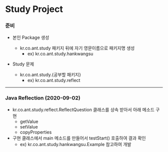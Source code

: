 # Study Project

### 준비

 - 본인 Package 생성
    - kr.co.ant.study 패키지 뒤에 자기 영문이름으로 패키지명 생성
        - ex) kr.co.ant.study.hankwangsu

 - Study 문제
    - kr.co.ant.study.{공부할 패키지}
        - ex) kr.co.ant.study.reflect
---
### Java Reflection (2020-09-02)

 - kr.co.ant.study.reflect.ReflectQuestion 클래스를 상속 받아서 아래 메소드 구현
    - getValue
    - setValue
    - copyProperties
 - 구현 클래스에서 main 메소드를 만들어서 testStart() 호출하여 결과 확인
    - ex) kr.co.ant.study.hankwangsu.Example 참고하여 개발